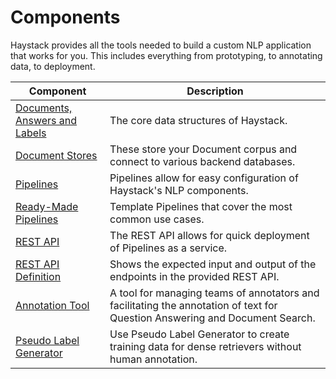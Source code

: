 # Components

Haystack provides all the tools needed to build a custom NLP application that works for you.
This includes everything from prototyping, to annotating data, to deployment.

| Component                     | Description                                                                                                                 |
|-------------------------------|-----------------------------------------------------------------------------------------------------------------------------|
| [Documents, Answers and Labels](/components/documents-answers-labels) | The core data structures of Haystack.                                                                                       |
| [Document Stores](/components/document-store)               | These store your Document corpus and connect to various backend databases.                                                 |
| [Pipelines](/components/pipelines)                     | Pipelines allow for easy configuration of Haystack's NLP components.                                                        |
| [Ready-Made Pipelines](/components/ready-made-pipelines)          | Template Pipelines that cover the most common use cases.                                                                    |
| [REST API](/components/rest-api)                      | The REST API allows for quick deployment of Pipelines as a service.                                                         |
| [REST API Definition](/components/rest-api-definition)           | Shows the expected input and output of the endpoints in the provided REST API.                                              |
| [Annotation Tool](/components/annotation)               | A tool for managing teams of annotators and facilitating the annotation of text for Question Answering and Document Search. |
| [Pseudo Label Generator](/components/pseudo-label-generator)               | Use Pseudo Label Generator to create training data for dense retrievers without human annotation. |